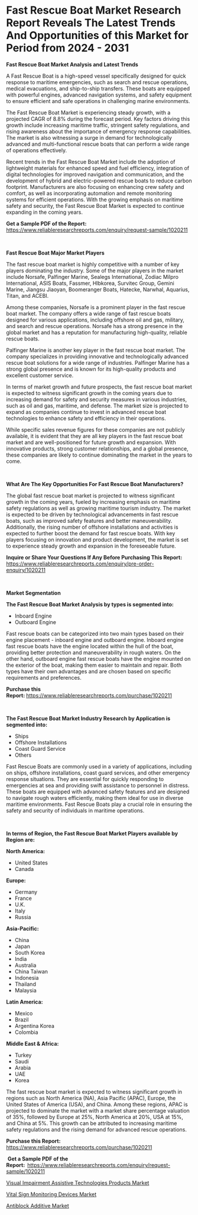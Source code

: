 <p><h1>Fast Rescue Boat Market Research Report Reveals The Latest Trends And Opportunities of this Market for Period from 2024 - 2031</h1></p><p><strong>Fast Rescue Boat Market Analysis and Latest Trends</strong></p>
<p><p>A Fast Rescue Boat is a high-speed vessel specifically designed for quick response to maritime emergencies, such as search and rescue operations, medical evacuations, and ship-to-ship transfers. These boats are equipped with powerful engines, advanced navigation systems, and safety equipment to ensure efficient and safe operations in challenging marine environments.</p><p>The Fast Rescue Boat Market is experiencing steady growth, with a projected CAGR of 8.8% during the forecast period. Key factors driving this growth include increasing maritime traffic, stringent safety regulations, and rising awareness about the importance of emergency response capabilities. The market is also witnessing a surge in demand for technologically advanced and multi-functional rescue boats that can perform a wide range of operations effectively.</p><p>Recent trends in the Fast Rescue Boat Market include the adoption of lightweight materials for enhanced speed and fuel efficiency, integration of digital technologies for improved navigation and communication, and the development of hybrid and electric-powered rescue boats to reduce carbon footprint. Manufacturers are also focusing on enhancing crew safety and comfort, as well as incorporating automation and remote monitoring systems for efficient operations. With the growing emphasis on maritime safety and security, the Fast Rescue Boat Market is expected to continue expanding in the coming years.</p></p>
<p><strong>Get a Sample PDF of the Report:&nbsp;</strong> <a href="https://www.reliableresearchreports.com/enquiry/request-sample/1020211">https://www.reliableresearchreports.com/enquiry/request-sample/1020211</a></p>
<p>&nbsp;</p>
<p><strong>Fast Rescue Boat Major Market Players</strong></p>
<p><p>The fast rescue boat market is highly competitive with a number of key players dominating the industry. Some of the major players in the market include Norsafe, Palfinger Marine, Sealegs International, Zodiac Milpro International, ASIS Boats, Fassmer, Hlbkorea, Survitec Group, Gemini Marine, Jiangsu Jiaoyan, Boomeranger Boats, Hatecke, Narwhal, Aquarius, Titan, and ACEBI.</p><p>Among these companies, Norsafe is a prominent player in the fast rescue boat market. The company offers a wide range of fast rescue boats designed for various applications, including offshore oil and gas, military, and search and rescue operations. Norsafe has a strong presence in the global market and has a reputation for manufacturing high-quality, reliable rescue boats.</p><p>Palfinger Marine is another key player in the fast rescue boat market. The company specializes in providing innovative and technologically advanced rescue boat solutions for a wide range of industries. Palfinger Marine has a strong global presence and is known for its high-quality products and excellent customer service.</p><p>In terms of market growth and future prospects, the fast rescue boat market is expected to witness significant growth in the coming years due to increasing demand for safety and security measures in various industries, such as oil and gas, maritime, and defense. The market size is projected to expand as companies continue to invest in advanced rescue boat technologies to enhance safety and efficiency in their operations.</p><p>While specific sales revenue figures for these companies are not publicly available, it is evident that they are all key players in the fast rescue boat market and are well-positioned for future growth and expansion. With innovative products, strong customer relationships, and a global presence, these companies are likely to continue dominating the market in the years to come.</p></p>
<p>&nbsp;</p>
<p><strong>What Are The Key Opportunities For Fast Rescue Boat Manufacturers?</strong></p>
<p><p>The global fast rescue boat market is projected to witness significant growth in the coming years, fueled by increasing emphasis on maritime safety regulations as well as growing maritime tourism industry. The market is expected to be driven by technological advancements in fast rescue boats, such as improved safety features and better maneuverability. Additionally, the rising number of offshore installations and activities is expected to further boost the demand for fast rescue boats. With key players focusing on innovation and product development, the market is set to experience steady growth and expansion in the foreseeable future.</p></p>
<p><strong>Inquire or Share Your Questions If Any Before Purchasing This Report:</strong> <a href="https://www.reliableresearchreports.com/enquiry/pre-order-enquiry/1020211">https://www.reliableresearchreports.com/enquiry/pre-order-enquiry/1020211</a></p>
<p>&nbsp;</p>
<p><strong>Market Segmentation</strong></p>
<p><strong>The Fast Rescue Boat Market Analysis by types is segmented into:</strong></p>
<p><ul><li>Inboard Engine</li><li>Outboard Engine</li></ul></p>
<p><p>Fast rescue boats can be categorized into two main types based on their engine placement - inboard engine and outboard engine. Inboard engine fast rescue boats have the engine located within the hull of the boat, providing better protection and maneuverability in rough waters. On the other hand, outboard engine fast rescue boats have the engine mounted on the exterior of the boat, making them easier to maintain and repair. Both types have their own advantages and are chosen based on specific requirements and preferences.</p></p>
<p><strong>Purchase this Report:&nbsp;</strong><a href="https://www.reliableresearchreports.com/purchase/1020211">https://www.reliableresearchreports.com/purchase/1020211</a></p>
<p>&nbsp;</p>
<p><strong>The Fast Rescue Boat Market Industry Research by Application is segmented into:</strong></p>
<p><ul><li>Ships</li><li>Offshore Installations</li><li>Coast Guard Service</li><li>Others</li></ul></p>
<p><p>Fast Rescue Boats are commonly used in a variety of applications, including on ships, offshore installations, coast guard services, and other emergency response situations. They are essential for quickly responding to emergencies at sea and providing swift assistance to personnel in distress. These boats are equipped with advanced safety features and are designed to navigate rough waters efficiently, making them ideal for use in diverse maritime environments. Fast Rescue Boats play a crucial role in ensuring the safety and security of individuals in maritime operations.</p></p>
<p>&nbsp;</p>
<p><strong>In terms of Region, the Fast Rescue Boat Market Players available by Region are:</strong></p>
<p>
    <p> <strong> North America: </strong>
        <ul>
            <li>United States</li>
            <li>Canada</li>
        </ul>
        </p> 
    <p> <strong> Europe: </strong>
        <ul>
            <li>Germany</li>
            <li>France</li>
            <li>U.K.</li>
            <li>Italy</li>
            <li>Russia</li>
        </ul>
        </p> 
    <p> <strong> Asia-Pacific: </strong>
        <ul>
            <li>China</li>
            <li>Japan</li>
            <li>South Korea</li>
            <li>India</li>
            <li>Australia</li>
            <li>China Taiwan</li>
            <li>Indonesia</li>
            <li>Thailand</li>
            <li>Malaysia</li>
        </ul>
        </p> 
    <p> <strong> Latin America: </strong>
        <ul>
            <li>Mexico</li>
            <li>Brazil</li>
            <li>Argentina Korea</li>
            <li>Colombia</li>
        </ul>
        </p> 
    <p> <strong> Middle East & Africa: </strong>
        <ul>
            <li>Turkey</li>
            <li>Saudi</li>
            <li>Arabia</li>
            <li>UAE</li>
            <li>Korea</li>
        </ul>
    </p>
    </p>
<p><p>The fast rescue boat market is expected to witness significant growth in regions such as North America (NA), Asia Pacific (APAC), Europe, the United States of America (USA), and China. Among these regions, APAC is projected to dominate the market with a market share percentage valuation of 35%, followed by Europe at 25%, North America at 20%, USA at 15%, and China at 5%. This growth can be attributed to increasing maritime safety regulations and the rising demand for advanced rescue operations.</p></p>
<p><strong>Purchase this Report: </strong><a href="https://www.reliableresearchreports.com/purchase/1020211">https://www.reliableresearchreports.com/purchase/1020211</a></p>
<p>&nbsp;<strong>Get a Sample PDF of the Report:&nbsp;&nbsp;</strong><a href="https://www.reliableresearchreports.com/enquiry/request-sample/1020211">https://www.reliableresearchreports.com/enquiry/request-sample/1020211</a></p>
<p><strong></strong></p>
<p><p><a href="https://view.publitas.com/reportprime-1/visual-impairment-assistive-technologies-products-market-share-market-new-trends-analysis-report-by-type-by-application-by-end-use-by-region-and-segment-forecasts-2023-2030/">Visual Impairment Assistive Technologies Products Market</a></p><p><a href="https://view.publitas.com/reportprime-1/vital-sign-monitoring-devices-market-size-furnishes-valuable-information-encompassing-market-share-market-trends-and-projections-spanning-from-2023-to-2030/">Vital Sign Monitoring Devices Market</a></p><p><a href="https://view.publitas.com/reportprime-1/antiblock-additive-market-size-and-growth-market-segmentation-regional-and-country-breakdowns-and-market-trends-for-period-from-2023-2030/">Antiblock Additive Market</a></p></p>